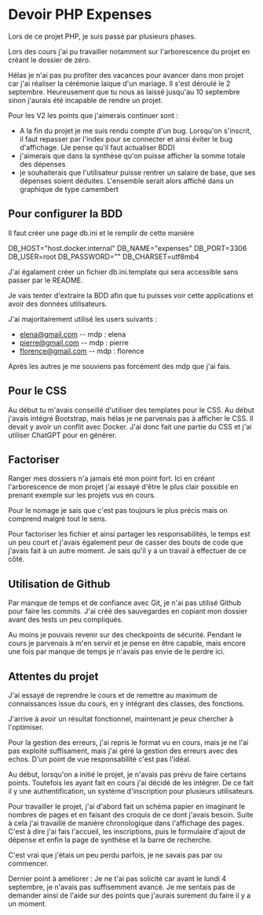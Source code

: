 # Devoir PHP Expenses

Lors de ce projet PHP, je suis passé par plusieurs phases. 

Lors des cours j'ai pu travailler notamment sur l'arborescence du projet en créant le dossier de zéro. 

Hélas je n'ai pas pu profiter des vacances pour avancer dans mon projet car j'ai réaliser la cérémonie laique d'un mariage. Il s'est déroulé le 2 septembre. Heureusement que tu nous as laissé jusqu'au 10 septembre sinon j'aurais été incapable de rendre un projet. 

Pour les V2 les points que j'aimerais continuer sont :
- A la fin du projet je me suis rendu compte d'un bug. Lorsqu'on s'inscrit, il faut repasser par l'index pour se connecter et ainsi éviter le bug d'affichage. (Je pense qu'il faut actualiser BDD)
- j'aimerais que dans la synthèse qu'on puisse afficher la somme totale des dépenses 
- je souhaiterais que l'utilisateur puisse rentrer un salaire de base, que ses dépenses soient déduites. L'ensemble serait alors affiché dans un graphique de type camembert

## Pour configurer la BDD

Il faut créer une page db.ini et le remplir de cette manière 

DB_HOST="host.docker.internal"
DB_NAME="expenses"
DB_PORT=3306
DB_USER=root
DB_PASSWORD=""
DB_CHARSET=utf8mb4

J'ai égalament créer un fichier db.ini.template qui sera accessible sans passer par le README. 

Je vais tenter d'extraire la BDD afin que tu puisses voir cette applications et avoir des données utilisateurs. 

J'ai majoritairement utilisé les users suivants : 
- elena@gmail.com -- mdp : elena 
- pierre@gmail.com -- mdp : pierre 
- florence@gmail.com -- mdp : florence

Après les autres je me souviens pas forcément des mdp que j'ai fais. 

## Pour le CSS 

Au début tu m'avais conseillé d'utiliser des templates pour le CSS. Au début j'avais intégré Bootstrap, mais hélas je ne parvenais pas à afficher le CSS. Il devait y avoir un conflit avec Docker. J'ai donc fait une partie du CSS et j'ai utiliser ChatGPT pour en générer. 

## Factoriser 

Ranger mes dossiers n'a jamais été mon point fort. Ici en créant l'arborescence de mon projet j'ai essayé d'être le plus clair possible en prenant exemple sur les projets vus en cours. 

Pour le nomage je sais que c'est pas toujours le plus précis mais on comprend malgré tout le sens. 

Pour factoriser les fichier et ainsi partager les responsabilités, le temps est un peu court et j'avais également peur de casser des bouts de code que j'avais fait à un autre moment. Je sais qu'il y a un travail à effectuer de ce côté. 

## Utilisation de Github 

Par manque de temps et de confiance avec Git, je n'ai pas utilisé Github pour faire les commits. J'ai créé des sauvegardes en copiant mon dossier avant des tests un peu compliqués. 

Au moins je pouvais revenir sur des checkpoints de sécurité. Pendant le cours je parvenais à m'en servir et je pense en être capable, mais encore une fois par manque de temps je n'avais pas envie de le perdre ici. 

## Attentes du projet 

J'ai essayé de reprendre le cours et de remettre au maximum de connaissances issue du cours, en y intégrant des classes, des fonctions. 

J'arrive à avoir un résultat fonctionnel, maintenant je peux chercher à l'optimiser. 

Pour la gestion des erreurs, j'ai repris le format vu en cours, mais je ne l'ai pas exploité suffisament, mais j'ai géré la gestion des erreurs avec des echos. D'un point de vue responsabilité c'est pas l'idéal. 

Au début, lorsqu'on a initié le projet, je n'avais pas prévu de faire certains points. Toutefois les ayant fait en cours j'ai décidé de les intégrer. De ce fait il y une authentification, un système d'inscription pour plusieurs utilisateurs. 

Pour travailler le projet, j'ai d'abord fait un schéma papier en imaginant le nombres de pages et en faisant des croquis de ce dont j'avais besoin. Suite à cela j'ai travaillé de manière chronologique dans l'affichage des pages. C'est à dire j'ai fais l'accueil, les inscriptions, puis le formulaire d'ajout de dépense et enfin la page de synthèse et la barre de recherche. 

C'est vrai que j'étais un peu perdu parfois, je ne savais pas par ou commencer. 

Dernier point à améliorer : Je ne t'ai pas solicité car avant le lundi 4 septembre, je n'avais pas suffisemment avancé. Je me sentais pas de demander ainsi de l'aide sur des points que j'aurais surement du faire il y a un moment. 





